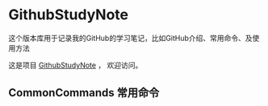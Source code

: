 GithubStudyNote
================
 这个版本库用于记录我的GitHub的学习笔记，比如GitHub介绍、常用命令、及使用方法
 
 这是项目 [GithubStudyNote](https://github.com/huchao819/githubstudy) ，
 欢迎访问。

## CommonCommands 常用命令
